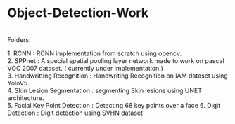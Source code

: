 # Object-Detection-Work
<br>
Folders:
<p>
<p>
1. RCNN :  RCNN implementation from scratch using opencv. <br>
2. SPPnet : A special spatial pooling layer network made to work on pascal VOC 2007 dataset. ( currently under implementation ) <br>
3. Handwritting Recognition : Handwriting Recognition on IAM dataset using YoloV5 . <br>
4. Skin Lesion Segmentation : segmenting Skin lesions using UNET architecture. <br>
5. Facial Key Point Detection : Detecting 68 key points over a face
6. Digit Detection : Digit detection using SVHN dataset
